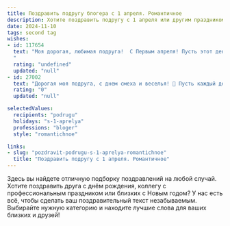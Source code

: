```yaml
---
title: Поздравить подругу блогера с 1 апреля. Романтичное
description: Хотите поздравить подругу с 1 апреля или другим праздником? Наш ИИ создаст незабываемое поздравление, а вы обязательно выделитесь среди других.  
date: 2024-11-10
tags: second tag
wishes:
- id: 117654
  text: "Моя дорогая, любимая подруга!  С Первым апреля! Пусть этот день, полный шуток и улыбок, станет лишь прелюдией к вашей невероятной, яркой и успешной жизни,  полной вдохновения и любви, как ваши прекрасные блогерские посты.  Пусть все ваши самые смелые мечты сбудутся, а сердце всегда будет переполнено счастьем и нежностью!  Целую тебя крепко-крепко!
  "
  rating: "undefined"
  updated: "null"
- id: 27002
  text: "Дорогая моя подруга, с днем смеха и веселья! 🌷 Пусть каждый день твоей жизни, как твой любимый блог, наполнен яркими и смелыми историями. Пусть каждое твое слово и каждый твой пост вдохновляют и дарят улыбки. Ты не только блогер, но и мастер делать мир чуточку лучше и светлее. Счастья, здоровья и творческих успехов в этот прекрасный день! 💖"
  rating: "0"
  updated: "null"

selectedValues:
  recipients: "podrugu"
  holidays: "s-1-aprelya"
  professions: "bloger"
  style: "romantichnoe"

links:
- slug: "pozdravit-podrugu-s-1-aprelya-romantichnoe"
  title: "Поздравить подругу с 1 апреля. Романтичное"
---
```


Здесь вы найдете отличную подборку поздравлений на любой случай. 
Хотите поздравить друга с днём рождения, коллегу с профессиональным праздником или близких с Новым годом? У нас есть всё, чтобы сделать ваш поздравительный текст незабываемым. Выбирайте нужную категорию и находите лучшие слова для ваших близких и друзей!
